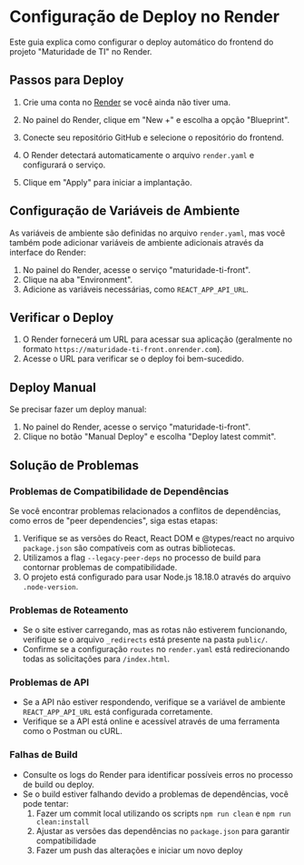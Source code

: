 # Configuração de Deploy no Render

Este guia explica como configurar o deploy automático do frontend do projeto "Maturidade de TI" no Render.

## Passos para Deploy

1. Crie uma conta no [Render](https://render.com/) se você ainda não tiver uma.

2. No painel do Render, clique em "New +" e escolha a opção "Blueprint".

3. Conecte seu repositório GitHub e selecione o repositório do frontend.

4. O Render detectará automaticamente o arquivo `render.yaml` e configurará o serviço.

5. Clique em "Apply" para iniciar a implantação.

## Configuração de Variáveis de Ambiente

As variáveis de ambiente são definidas no arquivo `render.yaml`, mas você também pode adicionar variáveis de ambiente adicionais através da interface do Render:

1. No painel do Render, acesse o serviço "maturidade-ti-front".
2. Clique na aba "Environment".
3. Adicione as variáveis necessárias, como `REACT_APP_API_URL`.

## Verificar o Deploy

1. O Render fornecerá um URL para acessar sua aplicação (geralmente no formato `https://maturidade-ti-front.onrender.com`).
2. Acesse o URL para verificar se o deploy foi bem-sucedido.

## Deploy Manual

Se precisar fazer um deploy manual:

1. No painel do Render, acesse o serviço "maturidade-ti-front".
2. Clique no botão "Manual Deploy" e escolha "Deploy latest commit".

## Solução de Problemas

### Problemas de Compatibilidade de Dependências

Se você encontrar problemas relacionados a conflitos de dependências, como erros de "peer dependencies", siga estas etapas:

1. Verifique se as versões do React, React DOM e @types/react no arquivo `package.json` são compatíveis com as outras bibliotecas.
2. Utilizamos a flag `--legacy-peer-deps` no processo de build para contornar problemas de compatibilidade.
3. O projeto está configurado para usar Node.js 18.18.0 através do arquivo `.node-version`.

### Problemas de Roteamento

- Se o site estiver carregando, mas as rotas não estiverem funcionando, verifique se o arquivo `_redirects` está presente na pasta `public/`.
- Confirme se a configuração `routes` no `render.yaml` está redirecionando todas as solicitações para `/index.html`.

### Problemas de API

- Se a API não estiver respondendo, verifique se a variável de ambiente `REACT_APP_API_URL` está configurada corretamente.
- Verifique se a API está online e acessível através de uma ferramenta como o Postman ou cURL.

### Falhas de Build

- Consulte os logs do Render para identificar possíveis erros no processo de build ou deploy.
- Se o build estiver falhando devido a problemas de dependências, você pode tentar:
  1. Fazer um commit local utilizando os scripts `npm run clean` e `npm run clean:install`
  2. Ajustar as versões das dependências no `package.json` para garantir compatibilidade
  3. Fazer um push das alterações e iniciar um novo deploy 